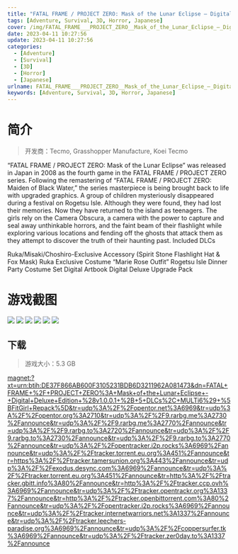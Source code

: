 ```yaml
---
title: "FATAL FRAME / PROJECT ZERO: Mask of the Lunar Eclipse – Digital Deluxe Edition v1.0.0.1 + 5 DLCs"
tags: [Adventure, Survival, 3D, Horror, Japanese]
cover: /img/FATAL_FRAME___PROJECT_ZERO__Mask_of_the_Lunar_Eclipse_–_Digital_Deluxe_Edition/1.jpg
date: 2023-04-11 10:27:56
update: 2023-04-11 10:27:56
categories: 
  - [Adventure]
  - [Survival]
  - [3D]
  - [Horror]
  - [Japanese]
urlname: FATAL_FRAME___PROJECT_ZERO__Mask_of_the_Lunar_Eclipse_–_Digital_Deluxe_Edition
keywords: [Adventure, Survival, 3D, Horror, Japanese]
---
```

# 简介

> 开发商：Tecmo, Grasshopper Manufacture, Koei Tecmo

“FATAL FRAME / PROJECT ZERO: Mask of the Lunar Eclipse” was released in Japan in 2008 as the fourth game in the FATAL FRAME / PROJECT ZERO series. Following the remastering of “FATAL FRAME / PROJECT ZERO: Maiden of Black Water,” the series masterpiece is being brought back to life with upgraded graphics.
A group of children mysteriously disappeared during a festival on Rogetsu Isle. Although they were found, they had lost their memories. Now they have returned to the island as teenagers. The girls rely on the Camera Obscura, a camera with the power to capture and seal away unthinkable horrors, and the faint beam of their flashlight while exploring various locations and fending off the ghosts that attack them as they attempt to discover the truth of their haunting past. 
Included DLCs

Ruka/Misaki/Choshiro-Exclusive Accessory (Spirit Stone Flashlight Hat & Fox Mask)
Ruka Exclusive Costume “Marie Rose Outfit”
Rogetsu Isle Dinner Party Costume Set
Digital Artbook
Digital Deluxe Upgrade Pack

# 游戏截图

![](/img/FATAL_FRAME___PROJECT_ZERO__Mask_of_the_Lunar_Eclipse_–_Digital_Deluxe_Edition/2.jpg)
![](/img/FATAL_FRAME___PROJECT_ZERO__Mask_of_the_Lunar_Eclipse_–_Digital_Deluxe_Edition/3.jpg)
![](/img/FATAL_FRAME___PROJECT_ZERO__Mask_of_the_Lunar_Eclipse_–_Digital_Deluxe_Edition/4.jpg)
![](/img/FATAL_FRAME___PROJECT_ZERO__Mask_of_the_Lunar_Eclipse_–_Digital_Deluxe_Edition/5.jpg)
![](/img/FATAL_FRAME___PROJECT_ZERO__Mask_of_the_Lunar_Eclipse_–_Digital_Deluxe_Edition/6.jpg)
![](/img/FATAL_FRAME___PROJECT_ZERO__Mask_of_the_Lunar_Eclipse_–_Digital_Deluxe_Edition/7.jpg)


## 下载

> 游戏大小：5.3 GB

[magnet:?xt=urn:btih:DE37F866AB600F3105231BDB6D3211962A081473&amp;dn=FATAL+FRAME+%2F+PROJECT+ZERO%3A+Mask+of+the+Lunar+Eclipse+-+Digital+Deluxe+Edition+%28v1.0.0.1+%2B+5+DLCs%2C+MULTi6%29+%5BFitGirl+Repack%5D&amp;tr=udp%3A%2F%2Fopentor.net%3A6969&amp;tr=udp%3A%2F%2Fopentor.org%3A2710&amp;tr=udp%3A%2F%2F9.rarbg.me%3A2730%2Fannounce&amp;tr=udp%3A%2F%2F9.rarbg.me%3A2770%2Fannounce&amp;tr=udp%3A%2F%2F9.rarbg.to%3A2720%2Fannounce&amp;tr=udp%3A%2F%2F9.rarbg.to%3A2730%2Fannounce&amp;tr=udp%3A%2F%2F9.rarbg.to%3A2770%2Fannounce&amp;tr=udp%3A%2F%2Fopentracker.i2p.rocks%3A6969%2Fannounce&amp;tr=udp%3A%2F%2Ftracker.torrent.eu.org%3A451%2Fannounce&amp;tr=https%3A%2F%2Ftracker.tamersunion.org%3A443%2Fannounce&amp;tr=udp%3A%2F%2Fexodus.desync.com%3A6969%2Fannounce&amp;tr=udp%3A%2F%2Ftracker.torrent.eu.org%3A451%2Fannounce&amp;tr=http%3A%2F%2Ftracker.gbitt.info%3A80%2Fannounce&amp;tr=http%3A%2F%2Ftracker.ccp.ovh%3A6969%2Fannounce&amp;tr=udp%3A%2F%2Ftracker.opentrackr.org%3A1337%2Fannounce&amp;tr=http%3A%2F%2Ftracker.openbittorrent.com%3A80%2Fannounce&amp;tr=udp%3A%2F%2Fopentracker.i2p.rocks%3A6969%2Fannounce&amp;tr=udp%3A%2F%2Ftracker.internetwarriors.net%3A1337%2Fannounce&amp;tr=udp%3A%2F%2Ftracker.leechers-paradise.org%3A6969%2Fannounce&amp;tr=udp%3A%2F%2Fcoppersurfer.tk%3A6969%2Fannounce&amp;tr=udp%3A%2F%2Ftracker.zer0day.to%3A1337%2Fannounce](magnet:?xt=urn:btih:DE37F866AB600F3105231BDB6D3211962A081473&amp;dn=FATAL+FRAME+%2F+PROJECT+ZERO%3A+Mask+of+the+Lunar+Eclipse+-+Digital+Deluxe+Edition+%28v1.0.0.1+%2B+5+DLCs%2C+MULTi6%29+%5BFitGirl+Repack%5D&amp;tr=udp%3A%2F%2Fopentor.net%3A6969&amp;tr=udp%3A%2F%2Fopentor.org%3A2710&amp;tr=udp%3A%2F%2F9.rarbg.me%3A2730%2Fannounce&amp;tr=udp%3A%2F%2F9.rarbg.me%3A2770%2Fannounce&amp;tr=udp%3A%2F%2F9.rarbg.to%3A2720%2Fannounce&amp;tr=udp%3A%2F%2F9.rarbg.to%3A2730%2Fannounce&amp;tr=udp%3A%2F%2F9.rarbg.to%3A2770%2Fannounce&amp;tr=udp%3A%2F%2Fopentracker.i2p.rocks%3A6969%2Fannounce&amp;tr=udp%3A%2F%2Ftracker.torrent.eu.org%3A451%2Fannounce&amp;tr=https%3A%2F%2Ftracker.tamersunion.org%3A443%2Fannounce&amp;tr=udp%3A%2F%2Fexodus.desync.com%3A6969%2Fannounce&amp;tr=udp%3A%2F%2Ftracker.torrent.eu.org%3A451%2Fannounce&amp;tr=http%3A%2F%2Ftracker.gbitt.info%3A80%2Fannounce&amp;tr=http%3A%2F%2Ftracker.ccp.ovh%3A6969%2Fannounce&amp;tr=udp%3A%2F%2Ftracker.opentrackr.org%3A1337%2Fannounce&amp;tr=http%3A%2F%2Ftracker.openbittorrent.com%3A80%2Fannounce&amp;tr=udp%3A%2F%2Fopentracker.i2p.rocks%3A6969%2Fannounce&amp;tr=udp%3A%2F%2Ftracker.internetwarriors.net%3A1337%2Fannounce&amp;tr=udp%3A%2F%2Ftracker.leechers-paradise.org%3A6969%2Fannounce&amp;tr=udp%3A%2F%2Fcoppersurfer.tk%3A6969%2Fannounce&amp;tr=udp%3A%2F%2Ftracker.zer0day.to%3A1337%2Fannounce)